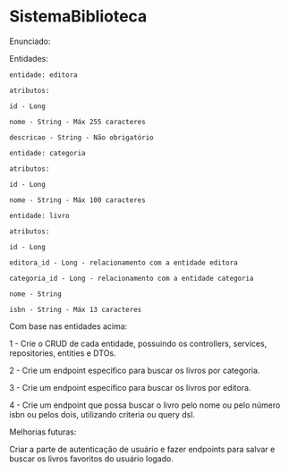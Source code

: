 # SistemaBiblioteca

Enunciado:

Entidades:

    entidade: editora

    atributos:

    id - Long

    nome - String - Máx 255 caracteres

    descricao - String - Não obrigatório

    entidade: categoria

    atributos:

    id - Long

    nome - String - Máx 100 caracteres

    entidade: livro

    atributos:

    id - Long

    editora_id - Long - relacionamento com a entidade editora

    categoria_id - Long - relacionamento com a entidade categoria

    nome - String

    isbn - String - Máx 13 caracteres

Com base nas entidades acima:

1 - Crie o CRUD de cada entidade, possuindo os controllers, services, repositories, entities e DTOs.

2 - Crie um endpoint especifico para buscar os livros por categoria.

3 - Crie um endpoint especifico para buscar os livros por editora.

4 - Crie um endpoint que possa buscar o livro pelo nome ou pelo número isbn ou pelos dois, utilizando criteria ou query dsl.

Melhorias futuras:

Criar a parte de autenticação de usuário e fazer endpoints para salvar e buscar os livros favoritos do usuário logado.

